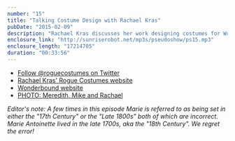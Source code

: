 ```yaml
---
number: "15"
title: "Talking Costume Design with Rachael Kras"
pubDate: "2015-02-09"
description: "Rachael Kras discusses her work designing costumes for Wonderbound's newest production, Marie. Also joining the show, special guest co-host Meredith Strathmeyer."
enclosure_link: "http://sunriserobot.net/mp3s/pseudoshow/ps15.mp3"
enclosure_length: "17214705"
duration: "00:33:56"
---
```

- [Follow @roguecostumes on Twitter](http://twitter.com/roguecostumes)
- [Rachael Kras' Rogue Costumes website](http://roguecostumes.com)
- [Wonderbound website](http://wonderbound.com)
- [PHOTO: Meredith, Mike and Rachael](/images/pseudoshow/15/meredithmikerachael.jpg)

_Editor's note: A few times in this episode Marie is referred to as being set in either the "17th Century" or the "Late 1800s" both of which are incorrect. Marie Antoinette lived in the late 1700s, aka the "18th Century". We regret the error!_